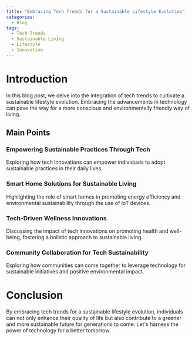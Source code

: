 ```yaml
---
title: "Embracing Tech Trends for a Sustainable Lifestyle Evolution"
categories:
  - Blog
tags:
  - Tech Trends
  - Sustainable Living
  - Lifestyle
  - Innovation
---
```


# Introduction
In this blog post, we delve into the integration of tech trends to cultivate a sustainable lifestyle evolution. Embracing the advancements in technology can pave the way for a more conscious and environmentally friendly way of living.

## Main Points
### Empowering Sustainable Practices Through Tech
Exploring how tech innovations can empower individuals to adopt sustainable practices in their daily lives.

### Smart Home Solutions for Sustainable Living
Highlighting the role of smart homes in promoting energy efficiency and environmental sustainability through the use of IoT devices.

### Tech-Driven Wellness Innovations
Discussing the impact of tech innovations on promoting health and well-being, fostering a holistic approach to sustainable living.

### Community Collaboration for Tech Sustainability
Exploring how communities can come together to leverage technology for sustainable initiatives and positive environmental impact.

# Conclusion
By embracing tech trends for a sustainable lifestyle evolution, individuals can not only enhance their quality of life but also contribute to a greener and more sustainable future for generations to come. Let's harness the power of technology for a better tomorrow.